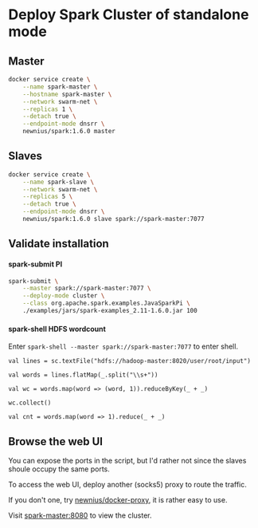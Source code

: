# Deploy Spark Cluster of standalone mode

## Master

```bash
docker service create \
	--name spark-master \
	--hostname spark-master \
	--network swarm-net \
	--replicas 1 \
	--detach true \
	--endpoint-mode dnsrr \
	newnius/spark:1.6.0 master
```

## Slaves

```bash
docker service create \
	--name spark-slave \
	--network swarm-net \
	--replicas 5 \
	--detach true \
	--endpoint-mode dnsrr \
	newnius/spark:1.6.0 slave spark://spark-master:7077
```

## Validate installation

#### spark-submit PI

```bash
spark-submit \
	--master spark://spark-master:7077 \
	--deploy-mode cluster \
	--class org.apache.spark.examples.JavaSparkPi \
	./examples/jars/spark-examples_2.11-1.6.0.jar 100
```

#### spark-shell HDFS wordcount

Enter `spark-shell --master spark://spark-master:7077` to enter shell.

```shell
val lines = sc.textFile("hdfs://hadoop-master:8020/user/root/input")

val words = lines.flatMap(_.split("\\s+"))

val wc = words.map(word => (word, 1)).reduceByKey(_ + _)

wc.collect()

val cnt = words.map(word => 1).reduce(_ + _)
```

## Browse the web UI

You can expose the ports in the script, but I'd rather not since the slaves shoule occupy the same ports.

To access the web UI, deploy another (socks5) proxy to route the traffic.

If you don't one, try [newnius/docker-proxy](https://hub.docker.com/r/newnius/docker-proxy/), it is rather easy to use.

Visit [spark-master:8080](http://spark-master:8080) to view the cluster.
